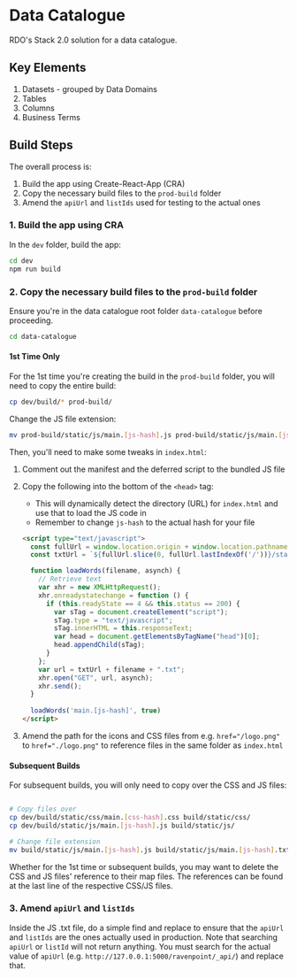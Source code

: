 # Data Catalogue
RDO's Stack 2.0 solution for a data catalogue.

## Key Elements
1. Datasets - grouped by Data Domains
2. Tables
3. Columns
4. Business Terms

## Build Steps
The overall process is:

1. Build the app using Create-React-App (CRA)
2. Copy the necessary build files to the `prod-build` folder
3. Amend the `apiUrl` and `listIds` used for testing to the actual ones

### 1. Build the app using CRA
In the `dev` folder, build the app:

```bash
cd dev
npm run build
```

### 2. Copy the necessary build files to the `prod-build` folder
Ensure you're in the data catalogue root folder `data-catalogue` before proceeding.

```bash
cd data-catalogue
```

#### 1st Time Only
For the 1st time you're creating the build in the `prod-build` folder, you will need to copy the entire build:

```bash
cp dev/build/* prod-build/
```

Change the JS file extension:

```bash
mv prod-build/static/js/main.[js-hash].js prod-build/static/js/main.[js-hash].txt
```

Then, you'll need to make some tweaks in `index.html`:

1. Comment out the manifest and the deferred script to the bundled JS file
2. Copy the following into the bottom of the `<head>` tag:
    - This will dynamically detect the directory (URL) for `index.html` and use that to load the JS code in
    - Remember to change `js-hash` to the actual hash for your file

    ```html
    <script type="text/javascript">
      const fullUrl = window.location.origin + window.location.pathname;
      const txtUrl = `${fullUrl.slice(0, fullUrl.lastIndexOf('/'))}/static/js/` ;

      function loadWords(filename, asynch) {
        // Retrieve text
        var xhr = new XMLHttpRequest();
        xhr.onreadystatechange = function () {
          if (this.readyState == 4 && this.status == 200) {
            var sTag = document.createElement("script");
            sTag.type = "text/javascript";
            sTag.innerHTML = this.responseText;
            var head = document.getElementsByTagName("head")[0];
            head.appendChild(sTag);
          }
        };
        var url = txtUrl + filename + ".txt";
        xhr.open("GET", url, asynch);
        xhr.send();
      }
      
      loadWords('main.[js-hash]', true)
    </script>
    ```

3. Amend the path for the icons and CSS files from e.g. `href="/logo.png"` to `href="./logo.png"` to reference files in the same folder as `index.html`

#### Subsequent Builds
For subsequent builds, you will only need to copy over the CSS and JS files:

```bash

# Copy files over
cp dev/build/static/css/main.[css-hash].css build/static/css/
cp dev/build/static/js/main.[js-hash].js build/static/js/

# Change file extension
mv build/static/js/main.[js-hash].js build/static/js/main.[js-hash].txt
```

Whether for the 1st time or subsequent builds, you may want to delete the CSS and JS files' reference to their map files. The references can be found at the last line of the respective CSS/JS files.

### 3. Amend `apiUrl` and `listIds`
Inside the JS .txt file, do a simple find and replace to ensure that the `apiUrl` and `listIds` are the ones actually used in production. Note that searching `apiUrl` or `listId` will not return anything. You must search for the actual value of `apiUrl` (e.g. `http://127.0.0.1:5000/ravenpoint/_api/`) and replace that.